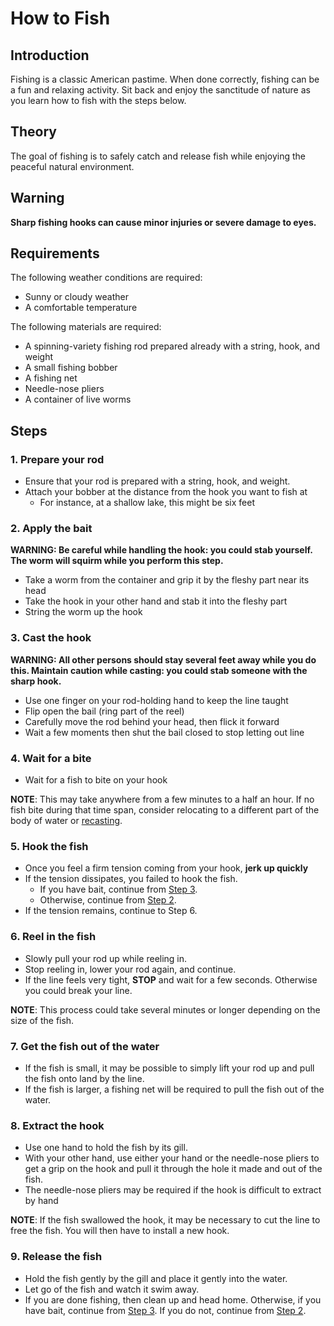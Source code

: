 # How to Fish

## Introduction
Fishing is a classic American pastime.
When done correctly, fishing can be a fun and relaxing activity.
Sit back and enjoy the sanctitude of nature as you learn how to fish with the steps below.

## Theory
The goal of fishing is to safely catch and release fish while enjoying the peaceful natural environment.

## Warning
**Sharp fishing hooks can cause minor injuries or severe damage to eyes.**

## Requirements
The following weather conditions are required:
* Sunny or cloudy weather
* A comfortable temperature

The following materials are required:
* A spinning-variety fishing rod prepared already with a string, hook, and weight
* A small fishing bobber
* A fishing net
* Needle-nose pliers
* A container of live worms

## Steps

### 1. Prepare your rod
* Ensure that your rod is prepared with a string, hook, and weight.
* Attach your bobber at the distance from the hook you want to fish at
    * For instance, at a shallow lake, this might be six feet

### 2. Apply the bait
**WARNING: Be careful while handling the hook: you could stab yourself.
The worm will squirm while you perform this step.**

* Take a worm from the container and grip it by the fleshy part near its head
* Take the hook in your other hand and stab it into the fleshy part
* String the worm up the hook

### 3. Cast the hook
**WARNING: All other persons should stay several feet away while you do this.
Maintain caution while casting: you could stab someone with the sharp hook.**

* Use one finger on your rod-holding hand to keep the line taught
* Flip open the bail (ring part of the reel)
* Carefully move the rod behind your head, then flick it forward
* Wait a few moments then shut the bail closed to stop letting out line

### 4. Wait for a bite
* Wait for a fish to bite on your hook

**NOTE**: This may take anywhere from a few minutes to a half an hour.
If no fish bite during that time span,
consider relocating to a different part of the body of water or [recasting](#3-cast-the-hook).

### 5. Hook the fish
* Once you feel a firm tension coming from your hook, **jerk up quickly**
* If the tension dissipates, you failed to hook the fish.
    * If you have bait, continue from [Step 3](#3-cast-the-hook).
    * Otherwise, continue from [Step 2](#2-apply-the-bait).
* If the tension remains, continue to Step 6.

### 6. Reel in the fish
* Slowly pull your rod up while reeling in.
* Stop reeling in, lower your rod again, and continue.
* If the line feels very tight, **STOP** and wait for a few seconds. Otherwise you could break your line.

**NOTE**: This process could take several minutes or longer depending on the size of the fish.

### 7. Get the fish out of the water
* If the fish is small, it may be possible to simply lift your rod up and pull the fish onto land by the line.
* If the fish is larger, a fishing net will be required to pull the fish out of the water.

### 8. Extract the hook
* Use one hand to hold the fish by its gill.
* With your other hand, use either your hand or the needle-nose pliers to get a grip on the hook and pull it through the hole it made and out of the fish.
* The needle-nose pliers may be required if the hook is difficult to extract by hand

**NOTE**: If the fish swallowed the hook, it may be necessary to cut the line to free the fish.
You will then have to install a new hook.

### 9. Release the fish
* Hold the fish gently by the gill and place it gently into the water.
* Let go of the fish and watch it swim away.
* If you are done fishing, then clean up and head home. Otherwise, if you have bait, continue from [Step 3](#3-cast-the-hook). If you do not, continue from [Step 2](#2-apply-the-bait).
